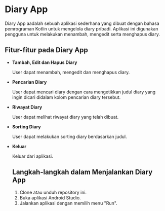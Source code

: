 # **Diary App**
Diary App aadalah sebuah aplikasi sederhana yang dibuat dengan bahasa pemrograman Kotlin untuk mengelola diary pribadi. Aplikasi ini digunakan pengguna untuk melakukan menambah, mengedit serta menghapus diary. 

## **Fitur-fitur pada Diary App**

- **Tambah, Edit dan Hapus Diary**

  User dapat menambah, mengedit dan menghapus diary.

- **Pencarian Diary**

  User dapat mencari diary dengan cara mengetikkan judul diary yang ingin dicari didalam kolom pencarian diary tersebut.

- **Riwayat Diary**

  User dapat melihat riwayat diary yang telah dibuat.

- **Sorting Diary**

   User dapat melakukan sorting diary berdasarkan judul.

- **Keluar**

  Keluar dari aplikasi.

  ## Langkah-langkah dalam Menjalankan Diary App
  
  1. Clone atau unduh repository ini.
  2. Buka aplikasi Android Studio.
  3. Jalankan aplikasi dengan memilih menu "Run".
